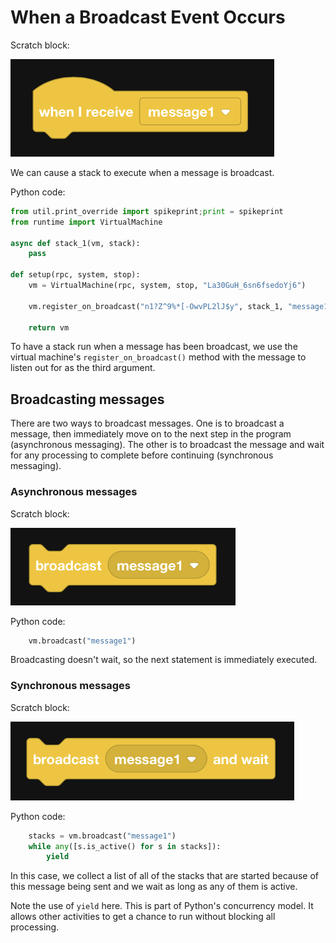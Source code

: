 # When a Broadcast Event Occurs

Scratch block:

![when broadcast](https://raw.githubusercontent.com/markbush/mindstorms-51515/master/blocks/event/when-broadcast.png)

We can cause a stack to execute when a message is broadcast.

Python code:

```python
from util.print_override import spikeprint;print = spikeprint
from runtime import VirtualMachine

async def stack_1(vm, stack):
    pass

def setup(rpc, system, stop):
    vm = VirtualMachine(rpc, system, stop, "La30GuH_6sn6fsedoYj6")

    vm.register_on_broadcast("n1?Z^9%*[-OwvPL2lJ$y", stack_1, "message1")

    return vm
```

To have a stack run when a message has been broadcast, we use the virtual machine's `register_on_broadcast()` method with the message to listen out for as the third argument.

## Broadcasting messages

There are two ways to broadcast messages.  One is to broadcast a message, then immediately move on to the next step in the program (asynchronous messaging).  The other is to broadcast the message and wait for any processing to complete before continuing (synchronous messaging).

### Asynchronous messages

Scratch block:

![broadcast](https://raw.githubusercontent.com/markbush/mindstorms-51515/master/blocks/event/broadcast.png)

Python code:

```python
    vm.broadcast("message1")
```

Broadcasting doesn't wait, so the next statement is immediately executed.

### Synchronous messages

Scratch block:

![broadcast and wait](https://raw.githubusercontent.com/markbush/mindstorms-51515/master/blocks/event/broadcast-and-wait.png)

Python code:

```python
    stacks = vm.broadcast("message1")
    while any([s.is_active() for s in stacks]):
        yield
```

In this case, we collect a list of all of the stacks that are started because of this message being sent and we wait as long as any of them is active.

Note the use of `yield` here.  This is part of Python's concurrency model.  It allows other activities to get a chance to run without blocking all processing.
